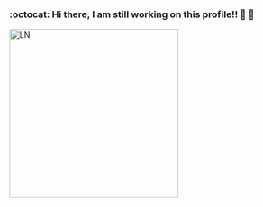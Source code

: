 ### :octocat: Hi there, I am still working on this profile!! :construction: :construction:
<a href="https://github.com/imattos78"><img src="https://i.ibb.co/Zg41wSp/circle-Profile.png" alt="LN" height="auto" width="300"></a>


<!---
Here are some ideas to get you started:

- 🔭 I’m currently working on ...
- 🌱 I’m currently learning ...
- 👯 I’m looking to collaborate on ...
- 🤔 I’m looking for help with ...
- 💬 Ask me about ...
- 📫 How to reach me: ...
- 😄 Pronouns: ...
- ⚡ Fun fact: ...
--->

